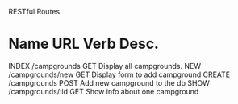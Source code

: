 RESTful Routes

Name 	URL		 			Verb 	Desc.
====================================================================
INDEX 	/campgrounds 		GET 	Display all campgrounds.
NEW 	/campgrounds/new 	GET		Display form to add campground
CREATE 	/campgrounds 		POST	Add new campground to the db
SHOW 	/campgrounds/:id 	GET		Show info about one campground
